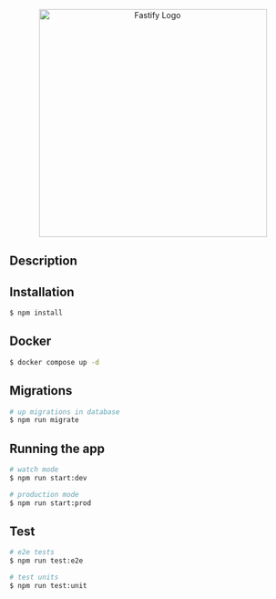 <p align="center">
  <a href="https://fastify.dev/" target="blank"><img src="https://upload.wikimedia.org/wikipedia/commons/0/0a/Fastify_logo.svg" width="400" alt="Fastify Logo" /></a>
</p>

## Description


## Installation

```bash
$ npm install
```

## Docker

```bash
$ docker compose up -d
```

## Migrations

```bash
# up migrations in database
$ npm run migrate
```
## Running the app

```bash
# watch mode
$ npm run start:dev

# production mode
$ npm run start:prod
```
## Test

```bash
# e2e tests
$ npm run test:e2e

# test units
$ npm run test:unit
```

